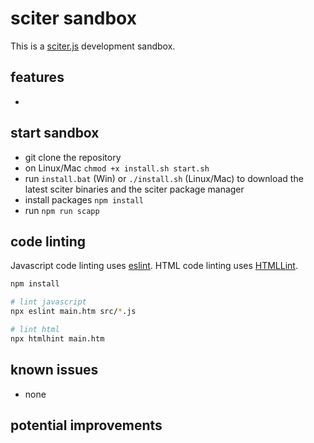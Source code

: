 # sciter sandbox

This is a [sciter.js](https://sciter.com/) development sandbox.

## features

-

## start sandbox

- git clone the repository
- on Linux/Mac `chmod +x install.sh start.sh`
- run `install.bat` (Win) or `./install.sh` (Linux/Mac) to download the latest sciter binaries and the sciter package manager
- install packages `npm install`
- run `npm run scapp`

## code linting

Javascript code linting uses [eslint](https://github.com/eslint/eslint). HTML code linting uses [HTMLLint](https://htmlhint.com/).

```sh
npm install

# lint javascript
npx eslint main.htm src/*.js

# lint html
npx htmlhint main.htm
```

## known issues

- none

## potential improvements

